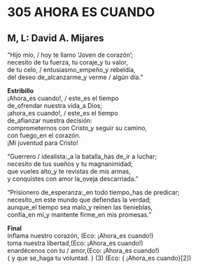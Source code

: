 # 305 AHORA ES CUANDO

## M, L: David A. Mijares

“Hijo mío, / hoy te llamo ‘Joven de corazón’;  
necesito de tu fuerza, tu coraje_y tu valor,  
de tu celo, / entusiasmo_empeño_y rebeldía,  
del deseo de_alcanzarme_y verme / algún día.”  

**Estribillo**  
¡Ahora_es cuando!, / este_es el tiempo  
de_ofrendar nuestra vida_a Dios;  
¡ahora_es cuando!, / este_es el tiempo  
de_afianzar nuestra decisión:  
comprometernos con Cristo_y seguir su camino,  
con fuego_en el corazón.  
¡Mi juventud para Cristo!  

“Guerrero / idealista:_a la batalla_has de_ir a luchar;  
necesito de tus sueños y tu magnanimidad;  
que vueles alto_y te revistas de mis armas,  
y conquistes con amor la_oveja descarriada.”  

“Prisionero de_esperanza:_en todo tiempo_has de predicar;  
necesito_en este mundo que defiendas la verdad;  
aunque_el tiempo sea malo_y reinen las tienieblas,  
confía_en mí_y mantente firme_en mis promesas.”  

**Final**  
Inflama nuestro corazón, (Eco: ¡Ahora_es cuando!)  
toma nuestra libertad,(Eco: ¡Ahora_es cuando!)  
enardécenos con tu / amor,(Eco: ¡Ahora_es cuando!)  
{ y que se_haga tu voluntad. } (3) (Eco: { ¡Ahora_es cuando}[2])  

